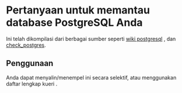 Pertanyaan untuk memantau database PostgreSQL Anda
===============

Ini telah dikompilasi dari berbagai sumber seperti [wiki postgresql](https://wiki.postgresql.org/wiki/Main_Page) , dan [check_postgres](https://bucardo.org/check_postgres/).

Penggunaan
------------
Anda dapat menyalin/menempel ini secara selektif, atau menggunakan daftar lengkap kueri .